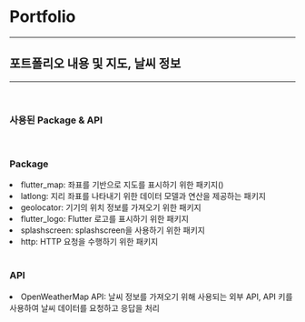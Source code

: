 
<h1>Portfolio</h1>
<hr>
<h2>포트폴리오 내용 및 지도, 날씨 정보</h2>
<hr>
<br>
<h3>사용된 Package & API</h3> <br>

<h3>Package</h3>

<li>flutter_map: 좌표를 기반으로 지도를 표시하기 위한 패키지()</li>
<li>latlong: 지리 좌표를 나타내기 위한 데이터 모델과 연산을 제공하는 패키지</li>
<li>geolocator: 기기의 위치 정보를 가져오기 위한 패키지</li>
<li>flutter_logo: Flutter 로고를 표시하기 위한 패키지</li>
<li>splashscreen: splashscreen을 사용하기 위한 패키지</li>
<li>http: HTTP 요청을 수행하기 위한 패키지</li>
<br>

<h3>API</h3>

<li>OpenWeatherMap API: 날씨 정보를 가져오기 위해 사용되는 외부 API, API 키를 사용하여 날씨 데이터를 요청하고 응답을 처리</li>
